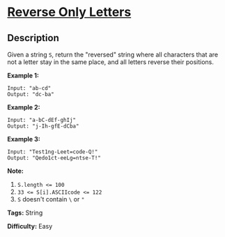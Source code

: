 # [Reverse Only Letters][title]

## Description

Given a string `S`, return the "reversed" string where all characters that are
not a letter stay in the same place, and all letters reverse their positions.



**Example 1:**


```
Input: "ab-cd"
Output: "dc-ba"
```

**Example 2:**


```
Input: "a-bC-dEf-ghIj"
Output: "j-Ih-gfE-dCba"
```

**Example 3:**


```
Input: "Test1ng-Leet=code-Q!"
Output: "Qedo1ct-eeLg=ntse-T!"
```



**Note:**

  1. `S.length <= 100`
  2. `33 <= S[i].ASCIIcode <= 122`
  3. `S` doesn't contain `\` or `"`


**Tags:** String

**Difficulty:** Easy

[title]: https://leetcode.com/problems/reverse-only-letters
